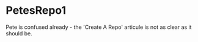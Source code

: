 PetesRepo1
==========
Pete is confused already - the 'Create A Repo' articule is not as clear as it should be.

